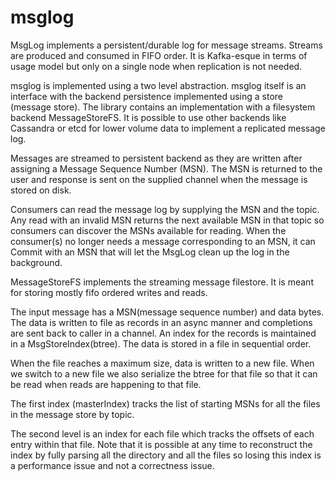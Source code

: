 # msglog
MsgLog implements a persistent/durable log for message streams. Streams are produced
and consumed in FIFO order. It is Kafka-esque in terms of usage model but only
on a single node when replication is not needed.

msglog is implemented using a two level abstraction. msglog itself is an interface
with the backend persistence implemented using a store (message store). The
library contains an implementation with a filesystem backend MessageStoreFS.
It is possible to use other backends like Cassandra or etcd for lower volume data
to implement a replicated message log.

Messages are streamed to persistent backend as they are written after assigning
a Message Sequence Number (MSN). The MSN is returned to the user and response
is sent on the supplied channel when the message is stored on disk.

Consumers can read the message log by supplying the MSN and the topic.
Any read with an invalid MSN returns the next available MSN in that topic so
consumers can discover the MSNs available for reading. When the consumer(s)
no longer needs a message corresponding to an MSN, it can Commit with an MSN
that will let the MsgLog clean up the log in the background.



MessageStoreFS implements the streaming message filestore. It is meant for
storing mostly fifo ordered writes and reads.

The input message has a MSN(message sequence number) and data bytes. The
data is written to file as records in an async manner and completions are
sent back to caller in a channel. An index for the records is maintained
in a MsgStoreIndex(btree). The data is stored in a file in sequential order.

When the file reaches a maximum size, data is written to a new file. When we
switch to a new file we also serialize the btree for that file so that it
can be read when reads are happening to that file.

The first index (masterIndex) tracks the list of starting MSNs for all the
files in the message store by topic.

The second level is an index for each file which tracks the offsets of each
entry within that file. Note that it is possible at any time to reconstruct
the index by fully parsing all the directory and all the files so losing
this index is a performance issue and not a correctness issue.

